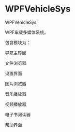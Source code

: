 WPFVehicleSys
=============

WPFVehicleSys 

WPF车载多媒体系统。

包含模块为：

导航主界面

文件浏览器

设置界面

图片浏览器

音乐播放器

视频播放器

电子书阅读器

帮助界面
